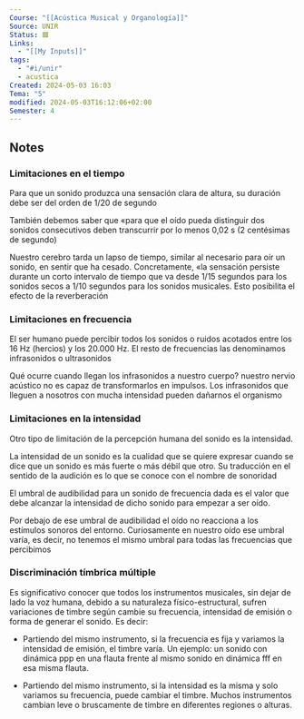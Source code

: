 ```yaml
---
Course: "[[Acústica Musical y Organología]]"
Source: UNIR
Status: 🟥
Links:
  - "[[My Inputs]]"
tags:
  - "#i/unir"
  - acustica
Created: 2024-05-03 16:03
Tema: "5"
modified: 2024-05-03T16:12:06+02:00
Semester: 4
---
```


## Notes

### Limitaciones en el tiempo

Para que un sonido produzca una sensación clara de altura, su duración debe ser del orden de 1/20 de segundo

También debemos saber que «para que el oído pueda distinguir dos sonidos consecutivos deben transcurrir por lo menos 0,02 s (2 centésimas de segundo)

Nuestro cerebro tarda un lapso de tiempo, similar al necesario para oír un sonido, en sentir que ha cesado. Concretamente, «la sensación persiste durante un corto intervalo de tiempo que va desde 1/15 segundos para los sonidos secos a 1/10 segundos para los sonidos musicales. Esto posibilita el efecto de la reverberación

### Limitaciones en frecuencia

El ser humano puede percibir todos los sonidos o ruidos acotados entre los 16 Hz (hercios) y los 20.000 Hz. El resto de frecuencias las denominamos infrasonidos o ultrasonidos

Qué ocurre cuando llegan los infrasonidos a nuestro cuerpo? nuestro nervio acústico no es capaz de transformarlos en impulsos. Los infrasonidos que lleguen a nosotros con mucha intensidad pueden dañarnos el organismo

### Limitaciones en la intensidad

Otro tipo de limitación de la percepción humana del sonido es la intensidad.

La intensidad de un sonido es la cualidad que se quiere expresar cuando se dice que un sonido es más fuerte o más débil que otro. Su traducción en el sentido de la audición es lo que se conoce con el nombre de sonoridad

El umbral de audibilidad para un sonido de frecuencia dada es el valor que debe alcanzar la intensidad de dicho sonido para empezar a ser oído.



Por debajo de ese umbral de audibilidad el oído no reacciona a los estímulos sonoros del entorno. Curiosamente en nuestro oído ese umbral varía, es decir, no tenemos el mismo umbral para todas las frecuencias que percibimos

### Discriminación tímbrica múltiple

Es significativo conocer que todos los instrumentos musicales, sin dejar de lado la voz humana, debido a su naturaleza físico-estructural, sufren variaciones de timbre según cambie su frecuencia, intensidad de emisión o forma de generar el sonido. Es decir:

- Partiendo del mismo instrumento, si la frecuencia es fija y variamos la intensidad de emisión, el timbre varía. Un ejemplo: un sonido con dinámica ppp en una flauta frente al mismo sonido en dinámica fff en esa misma flauta.
  
- Partiendo del mismo instrumento, si la intensidad es la misma y solo variamos su frecuencia, puede cambiar el timbre. Muchos instrumentos cambian leve o bruscamente de timbre en diferentes regiones o alturas. 



